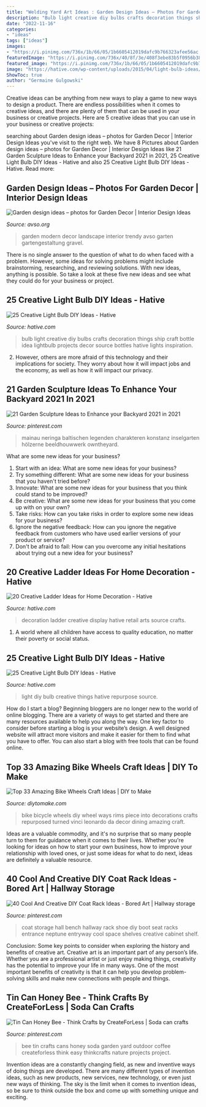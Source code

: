 ```yaml
---
title: "Welding Yard Art Ideas : Garden Design Ideas – Photos For Garden Decor"
description: "Bulb light creative diy bulbs crafts decoration things ship craft bottle idea lightbulb projects decor source bottles hative lights inspiration"
date: "2022-11-16"
categories:
- "ideas"
tags: ["ideas"]
images:
- "https://i.pinimg.com/736x/1b/66/05/1b6605412019dafc9b766323afee56ac.jpg"
featuredImage: "https://i.pinimg.com/736x/40/8f/3e/408f3ebe83b5f0956b3825f3cbeb8987.jpg"
featured_image: "https://i.pinimg.com/736x/1b/66/05/1b6605412019dafc9b766323afee56ac.jpg"
image: "https://hative.com/wp-content/uploads/2015/04/light-bulb-ideas/6-creative-light-bulb-diy-ideas.jpg"
ShowToc: true
author: "Germaine Gulgowski"
---
```



Creative ideas can be anything from new ways to play a game to new ways to design a product. There are endless possibilities when it comes to creative ideas, and there are plenty of them that can be used in your business or creative projects. Here are 5 creative ideas that you can use in your business or creative projects:

	

		
searching about Garden design ideas – photos for Garden Decor | Interior Design Ideas you've visit to the right web. We have 8 Pictures about Garden design ideas – photos for Garden Decor | Interior Design Ideas like 21 Garden Sculpture Ideas to Enhance your Backyard 2021 in 2021, 25 Creative Light Bulb DIY Ideas - Hative and also 25 Creative Light Bulb DIY Ideas - Hative. Read more:
		
    
## Garden Design Ideas – Photos For Garden Decor | Interior Design Ideas

<img loading=lazy src="https://www.avso.org/wp-content/uploads/2014/11/garden-design-ideas-photos-for-garden-decor-1415699180.jpg" onerror="this.onerror=null;this.src='https://tse4.mm.bing.net/th?id=OIP.0lhPYSelw8ca63hxsNxl4AHaLG&amp;pid=15.1';" alt="Garden design ideas – photos for Garden Decor | Interior Design Ideas">

_Source: avso.org_

>garden modern decor landscape interior trendy avso garten gartengestaltung gravel. 

	

There is no single answer to the question of what to do when faced with a problem. However, some ideas for solving problems might include brainstorming, researching, and reviewing solutions. With new ideas, anything is possible. So take a look at these five new ideas and see what they could do for your business or project.

    
## 25 Creative Light Bulb DIY Ideas - Hative

<img loading=lazy src="https://hative.com/wp-content/uploads/2015/04/light-bulb-ideas/6-creative-light-bulb-diy-ideas.jpg" onerror="this.onerror=null;this.src='https://tse3.mm.bing.net/th?id=OIP._rsVehksMTvztcZt-y8a8QHaF6&amp;pid=15.1';" alt="25 Creative Light Bulb DIY Ideas - Hative">

_Source: hative.com_

>bulb light creative diy bulbs crafts decoration things ship craft bottle idea lightbulb projects decor source bottles hative lights inspiration. 

	

2. However, others are more afraid of this technology and their implications for society. They worry about how it will impact jobs and the economy, as well as how it will impact our privacy. 

    
## 21 Garden Sculpture Ideas To Enhance Your Backyard 2021 In 2021

<img loading=lazy src="https://i.pinimg.com/736x/40/8f/3e/408f3ebe83b5f0956b3825f3cbeb8987.jpg" onerror="this.onerror=null;this.src='https://tse2.mm.bing.net/th?id=OIP.LUJVvBh_MzSuGdvQk_Fv6AHaLT&amp;pid=15.1';" alt="21 Garden Sculpture Ideas to Enhance your Backyard 2021 in 2021">

_Source: pinterest.com_

>mainau neringa baltischen legenden charakteren konstanz inselgarten hölzerne beeldhouwwerk owntheyard. 

	

What are some new ideas for your business?
1. Start with an idea: What are some new ideas for your business? 
2. Try something different: What are some new ideas for your business that you haven't tried before? 
3. Innovate: What are some new ideas for your business that you think could stand to be improved? 
4. Be creative: What are some new ideas for your business that you come up with on your own? 
5. Take risks: How can you take risks in order to explore some new ideas for your business? 
6. Ignore the negative feedback: How can you ignore the negative feedback from customers who have used earlier versions of your product or service? 
7. Don't be afraid to fail: How can you overcome any initial hesitations about trying out a new idea for your business?

    
## 20 Creative Ladder Ideas For Home Decoration - Hative

<img loading=lazy src="https://hative.com/wp-content/uploads/2014/06/ladder-decor-ideas/2-ladder-decor-ideas.jpg" onerror="this.onerror=null;this.src='https://tse4.mm.bing.net/th?id=OIP.XSTm_9nizi6e7klXC1Q_igHaJ4&amp;pid=15.1';" alt="20 Creative Ladder Ideas for Home Decoration - Hative">

_Source: hative.com_

>decoration ladder creative display hative retail arts source crafts. 

	

1. A world where all children have access to quality education, no matter their poverty or social status. 

    
## 25 Creative Light Bulb DIY Ideas - Hative

<img loading=lazy src="https://hative.com/wp-content/uploads/2015/04/light-bulb-ideas/25-creative-light-bulb-diy-ideas.jpg" onerror="this.onerror=null;this.src='https://tse3.mm.bing.net/th?id=OIP.gWM_Q35sIyXxy099CDWbIAHaNB&amp;pid=15.1';" alt="25 Creative Light Bulb DIY Ideas - Hative">

_Source: hative.com_

>light diy bulb creative things hative repurpose source. 

	

How do I start a blog?
Beginning bloggers are no longer new to the world of online blogging. There are a variety of ways to get started and there are many resources available to help you along the way. One key factor to consider before starting a blog is your website’s design. A well designed website will attract more visitors and make it easier for them to find what you have to offer. You can also start a blog with free tools that can be found online.

    
## Top 33 Amazing Bike Wheels Craft Ideas | DIY To Make

<img loading=lazy src="http://www.diytomake.com/wp-content/uploads/2016/11/Bike-Wheels-Unconventional-Wall-Piece.jpg" onerror="this.onerror=null;this.src='https://tse3.mm.bing.net/th?id=OIP.itiUngLKyZUDm6eTX_ZzogHaLD&amp;pid=15.1';" alt="Top 33 Amazing Bike Wheels Craft Ideas | DIY to Make">

_Source: diytomake.com_

>bike bicycle wheels diy wheel ways rims piece into decorations crafts repurposed turned vinci leonardo da decor dining amazing craft. 

	

Ideas are a valuable commodity, and it's no surprise that so many people turn to them for guidance when it comes to their lives. Whether you're looking for ideas on how to start your own business, how to improve your relationship with loved ones, or just some ideas for what to do next, ideas are definitely a valuable resource.

    
## 40 Cool And Creative DIY Coat Rack Ideas - Bored Art | Hallway Storage

<img loading=lazy src="https://i.pinimg.com/736x/4e/f1/cd/4ef1cd8ee07b222cb7d537a064a3d380--diy-coat-rack-coat-racks.jpg" onerror="this.onerror=null;this.src='https://tse1.mm.bing.net/th?id=OIP.pTRwGYcjsgDxQfDuAU0szgHaLG&amp;pid=15.1';" alt="40 Cool And Creative DIY Coat Rack Ideas - Bored Art | Hallway storage">

_Source: pinterest.com_

>coat storage hall bench hallway rack shoe diy boot seat racks entrance neptune entryway cool space shelves creative cabinet shelf. 

	

Conclusion: Some key points to consider when exploring the history and benefits of creative art.
Creative art is an important part of any person’s life. Whether you are a professional artist or just enjoy making things, creativity has the potential to improve your life in many ways. One of the most important benefits of creativity is that it can help you develop problem-solving skills and make new connections with people and things.

    
## Tin Can Honey Bee - Think Crafts By CreateForLess | Soda Can Crafts

<img loading=lazy src="https://i.pinimg.com/736x/1b/66/05/1b6605412019dafc9b766323afee56ac.jpg" onerror="this.onerror=null;this.src='https://tse3.mm.bing.net/th?id=OIP.f6Za-u-7jlPZccPViAV4FwHaLH&amp;pid=15.1';" alt="Tin Can Honey Bee - Think Crafts by CreateForLess | Soda can crafts">

_Source: pinterest.com_

>bee tin crafts cans honey soda garden yard outdoor coffee createforless think easy thinkcrafts nature projects project. 

	

Invention ideas are a constantly changing field, as new and inventive ways of doing things are developed. There are many different types of invention ideas, such as new products, new services, new technology, or even just new ways of thinking. The sky is the limit when it comes to invention ideas, so be sure to think outside the box and come up with something unique and exciting.

